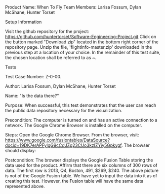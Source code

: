 Product Name: When To Fly
Team Members: Larisa Fossum, Dylan McShane, Hunter Torset

Setup Information

Visit the github repository for the project: https://github.com/huntertorset/Software-Engineering-Project.git
Click on the button marked "Download zip" located in the bottom right corner of the repository page.
Unzip the file, 'flightInfo-master.zip' downloaded in the previous step at a location of your choice. In the remainder of this test suite, the chosen location shall be referred to as ~.

Tests

Test Case Number: Z-0-00.

Author: Larisa Fossum, Dylan McShane, Hunter Torset

Name: "Is the data there?"

Purpose: When successful, this test demonstrates that the user can reach the public data repository necessary for the visualization.

Precondition: The computer is turned on and has an active connection to a network. The Google Chrome Browser is installed on the computer.

Steps:
Open the Google Chrome Browser.
From the browser, visit: https://www.google.com/fusiontables/DataSource?docid=19DK7erAPFylgG9cCdJZg23CUo3kzIZYiy5Gpkvgf. The browser should display:



Postcondition: The browser displays the Google Fusion Table storing the data used for the product. Affirm that there are six columns of 300 rows of data. The first row is 2013, Q4, Boston, 491, $269, $240.  The above picture is not of the Google Fusion table. We have yet to input the data into it as of creating this test. However, the Fusion table will have the same data represented above.



